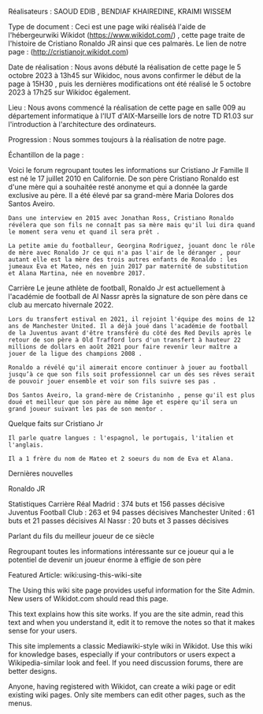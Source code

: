 Réalisateurs :  SAOUD EDIB , BENDIAF KHAIREDINE, KRAIMI WISSEM

Type de document : Ceci est une page wiki réaliséà l'aide de l'hébergeurwiki Wikidot (https://www.wikidot.com/) , cette page traite de l'histoire de Cristiano Ronaldo JR ainsi que ces palmarès. Le lien de notre page : (http://cristianojr.wikidot.com)

Date de réalisation : Nous avons débuté la réalisation de cette page le 5 octobre 2023 à 13h45 sur Wikidoc, nous avons confirmer le début de la page à 15H30 , puis les dernières modifications ont été réalisé le 5 octobre  2023 à 17h25  sur Wikidoc également.

Lieu : Nous avons commencé la réalisation de cette page en salle 009 au département informatique à l'IUT d'AIX-Marseille lors de notre TD R1.03 sur l'introduction à l'architecture des ordinateurs.

Progression : Nous sommes toujours à la réalisation de notre page.

Échantillon de la page : 

Voici le forum regroupant toutes les informations sur Cristiano Jr
Famille
Il est né le 17 juillet 2010 en Californie. De son père Cristiano Ronaldo est d'une mère qui a souhaitée resté anonyme et qui a donnée la garde exclusive au père. Il a été élevé par sa grand-mère Maria Dolores dos Santos Aveiro.

    Dans une interview en 2015 avec Jonathan Ross, Cristiano Ronaldo révélera que son fils ne connaît pas sa mère mais qu'il lui dira quand le moment sera venu et quand il sera prêt .

    La petite amie du footballeur, Georgina Rodriguez, jouant donc le rôle de mère avec Ronaldo Jr ce qui n'a pas l'air de le déranger , pour autant elle est la mère des trois autres enfants de Ronaldo : les jumeaux Eva et Mateo, nés en juin 2017 par maternité de substitution et Alana Martina, née en novembre 2017.

Carrière
Le jeune athlète de football, Ronaldo Jr est actuellement à l'académie de football de Al Nassr après la signature de son père dans ce club au mercato hivernale 2022.

    Lors du transfert estival en 2021, il rejoint l'équipe des moins de 12 ans de Manchester United. Il a déjà joué dans l'académie de football de la Juventus avant d'être transféré du côté des Red Devils après le retour de son père à Old Trafford lors d'un transfert à hauteur 22 millions de dollars en août 2021 pour faire revenir leur maître a jouer de la ligue des champions 2008 .

    Ronaldo a révélé qu'il aimerait encore continuer à jouer au football jusqu’à ce que son fils soit professionnel car un des ses rêves serait de pouvoir jouer ensemble et voir son fils suivre ses pas .

    Dos Santos Aveiro, la grand-mère de Cristaninho , pense qu'il est plus doué et meilleur que son père au même âge et espère qu'il sera un grand joueur suivant les pas de son mentor .

Quelque faits sur Cristiano Jr

    Il parle quatre langues : l'espagnol, le portugais, l'italien et l'anglais.

    Il a 1 frère du nom de Mateo et 2 soeurs du nom de Eva et Alana.

Dernières nouvelles

Ronaldo JR

Statistiques Carrière
Réal Madrid : 374 buts et 156 passes décisive
Juventus Football Club : 263 et 94 passes décisives
Manchester United : 61 buts et 21 passes décisives
Al Nassr : 20 buts et 3 passes décisives


Parlant du fils du meilleur joueur de ce siècle

Regroupant toutes les informations intéressante sur ce joueur qui a le potentiel de devenir un joueur énorme à effigie de son père
	
Featured Article: wiki:using-this-wiki-site

The Using this wiki site page provides useful information for the Site Admin. New users of Wikidot.com should read this page.

This text explains how this site works. If you are the site admin, read this text and when you understand it, edit it to remove the notes so that it makes sense for your users.

This site implements a classic Mediawiki-style wiki in Wikidot. Use this wiki for knowledge bases, especially if your contributors or users expect a Wikipedia-similar look and feel. If you need discussion forums, there are better designs.

Anyone, having registered with Wikidot, can create a wiki page or edit existing wiki pages. Only site members can edit other pages, such as the menus.

